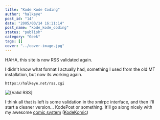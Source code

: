 ```yaml
---
title: "Kode Kode Coding"
author: "halkeye"
post_id: "14"
date: "2005/03/14 16:11:14"
post_name: "kode_kode_coding"
status: "publish"
category: "Geek"
tags: []
cover: "../cover-image.jpg"
---
```


HAHA, this site is now RSS validated again.  

I didn't know what format I actually had, something I used from the old MT installation, but now its working again.


    
    
    https://halkeye.net/rss.cgi



![\[Valid RSS\]](https://halkeye.net/img/valid-rss.png)

I think all that is left is some validation in the xmlrpc interface, and then I'll start a cleaner version... KodePost or something. It'll go along nicely with my awesome [comic system](https://www.kodekomics.com) ([KodeKomic](https://www.kodekomics.com))